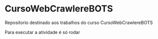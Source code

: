 # CursoWebCrawlereBOTS
Repositorio destinado aos trabalhos do curso CursoWebCrawlereBOTS


Para executar a atividade é só rodar
